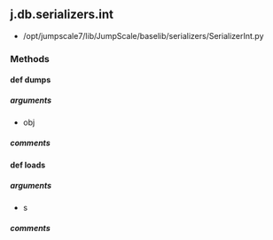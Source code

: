 ## j.db.serializers.int

- /opt/jumpscale7/lib/JumpScale/baselib/serializers/SerializerInt.py

### Methods

#### def dumps 
##### arguments

- obj

##### comments

#### def loads 
##### arguments

- s

##### comments

